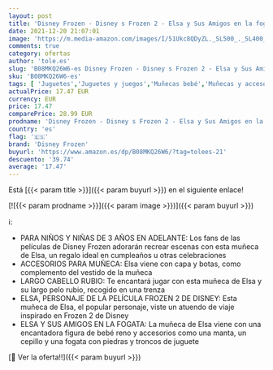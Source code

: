 ```yaml
---
layout: post
title: 'Disney Frozen - Disney s Frozen 2 - Elsa y Sus Amigos en la fogata - Muñeca de Elsa con Vestido y Largo Cabello Rubio  bebé Reno y Accesorios para muñeca - Juguete para niños y niñas de 3 años en adelante'
date: 2021-12-20 21:07:01
image: 'https://m.media-amazon.com/images/I/51Ukc8QDyZL._SL500_._SL400_.jpg'
comments: true
category: ofertas
author: 'tole.es'
slug: 'B08MKQ26W6-es Disney Frozen - Disney s Frozen 2 - Elsa y Sus Amigos en...'
sku: 'B08MKQ26W6-es'
tags: [ 'Juguetes','Juguetes y juegos','Muñecas bebé','Muñecas y accesorios','bebé','disney frozen', ]
actualPrice: 17.47 EUR
currency: EUR
price: 17.47
comparePrice: 28.99 EUR
prodname: 'Disney Frozen - Disney s Frozen 2 - Elsa y Sus Amigos en la fogata - Muñeca de Elsa con Vestido y Largo Cabello Rubio  bebé Reno y Accesorios para muñeca - Juguete para niños y niñas de 3 años en adelante'
country: 'es'
flag: '🇪🇸'
brand: 'Disney Frozen'
buyurl: 'https://www.amazon.es/dp/B08MKQ26W6/?tag=tolees-21'
descuento: '39.74'
average: '17.47'
---
```


Está [{{< param title >}}]({{< param buyurl >}}) en el siguiente enlace!

[![{{< param prodname >}}]({{< param image >}})]({{< param buyurl >}})

ℹ️:

- PARA NIÑOS Y NIÑAS DE 3 AÑOS EN ADELANTE: Los fans de las películas de Disney Frozen adorarán recrear escenas con esta muñeca de Elsa, un regalo ideal en cumpleaños u otras celebraciones
- ACCESORIOS PARA MUÑECA: Elsa viene con capa y botas, como complemento del vestido de la muñeca
- LARGO CABELLO RUBIO: Te encantará jugar con esta muñeca de Elsa y su largo pelo rubio, recogido en una trenza
- ELSA, PERSONAJE DE LA PELÍCULA FROZEN 2 DE DISNEY: Esta muñeca de Elsa, el popular personaje, viste un atuendo de viaje inspirado en Frozen 2 de Disney
- ELSA Y SUS AMIGOS EN LA FOGATA: La muñeca de Elsa viene con una encantadora figura de bebé reno y accesorios como una manta, un cepillo y una fogata con piedras y troncos de juguete

[🛒 Ver la oferta!!]({{< param buyurl >}})
